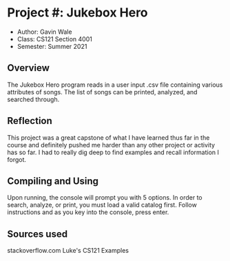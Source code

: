 # Project #: Jukebox Hero

* Author: Gavin Wale
* Class: CS121 Section 4001
* Semester: Summer 2021

## Overview

The Jukebox Hero program reads in a user input .csv file containing various attributes of songs.
The list of songs can be printed, analyzed, and searched through.

## Reflection

This project was a great capstone of what I have learned thus far in the course and definitely pushed me
harder than any other project or activity has so far. I had to really dig deep to find examples and recall
information I forgot.

## Compiling and Using

Upon running, the console will prompt you with 5 options. In order to search, analyze, or print, you must load a valid
catalog first. Follow instructions and as you key into the console, press enter.

## Sources used

stackoverflow.com
Luke's CS121 Examples
